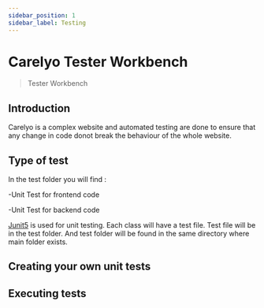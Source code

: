 ```yaml
---
sidebar_position: 1
sidebar_label: Testing
---
```

# Carelyo Tester Workbench

> Tester Workbench

## Introduction

Carelyo is a complex website and automated testing are done to ensure that any change in code donot break the behaviour of the whole website.  

## Type of test

In the test folder you will find :  

-Unit Test for frontend code

-Unit Test for backend code

[Junit5](/https://junit.org/junit5/docs/current/user-guide/) is used for unit testing. Each class will have a test file. Test file will be in the test folder. And test folder will be found in the same directory where main folder exists.

## Creating your own unit tests

## Executing tests
